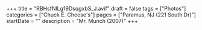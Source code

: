 +++
title = "RBHsfNlLg19DsqgxbS_J.avif"
draft = false
tags = ["Photos"]
categories = ["Chuck E. Cheese's"]
pages = ["Paramus, NJ (221 South Dr)"]
startDate = ""
description = "Mr. Munch (2007)"
+++
